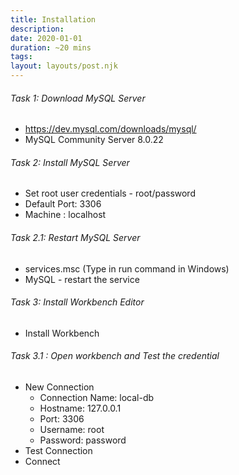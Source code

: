 ```yaml
---
title: Installation
description: 
date: 2020-01-01
duration: ~20 mins
tags:
layout: layouts/post.njk
---
```



###### Task 1: Download MySQL Server 

- https://dev.mysql.com/downloads/mysql/
- MySQL Community Server 8.0.22

###### Task 2: Install MySQL Server 

- Set root user credentials - root/password
- Default Port: 3306
- Machine : localhost

###### Task 2.1: Restart MySQL Server

- services.msc (Type in run command in Windows)
- MySQL - restart the service

###### Task 3: Install Workbench Editor

- Install Workbench

###### Task 3.1 : Open workbench and Test the credential

- New Connection
  - Connection Name: local-db
  - Hostname: 127.0.0.1
  - Port: 3306
  - Username: root
  - Password: password
- Test Connection
- Connect